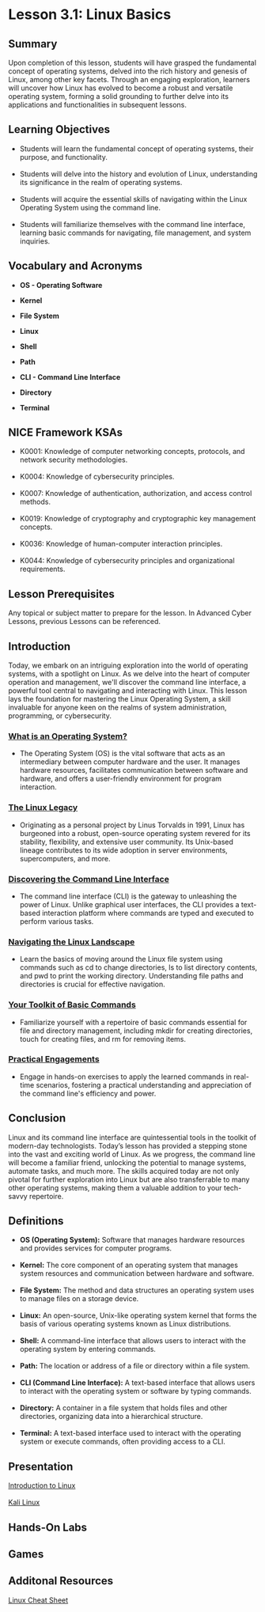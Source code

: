 <h1> Lesson 3.1: Linux Basics</h1>
<h2> Summary</h2>

<p1>Upon completion of this lesson, students will have grasped the fundamental concept of operating systems, delved into the rich history and genesis of Linux, among other key facets. Through an engaging exploration, learners will uncover how Linux has evolved to become a robust and versatile operating system, forming a solid grounding to further delve into its applications and functionalities in subsequent lessons.</p1>
<br>

<h2>Learning Objectives</h2>
<ul>
<li>Students will learn the fundamental concept of operating systems, their purpose, and functionality.</li>
  <br>
<li>Students will delve into the history and evolution of Linux, understanding its significance in the realm of operating systems.</li><br>
  
<li>Students will acquire the essential skills of navigating within the Linux Operating System using the command line.</li><br>

<li>Students will familiarize themselves with the command line interface, learning basic commands for navigating, file management, and system inquiries.</li>
</ul>

<h2>Vocabulary and Acronyms</h2>

<ul>
<li>

  **OS - Operating Software**</li>
  
<li>

**Kernel**</li>
  
<li>
  
**File System**</li>
  
<li>
  
**Linux**</li>
  
<li>
  
  **Shell**</li>
  
<li>
  
 **Path**</li>
  
<li>
  
  **CLI - Command Line Interface**</li>
  
<li>
  
  **Directory**</li>
  
<li>
  
  **Terminal**</li>


</ul>

<h2>NICE Framework KSAs</h2>

<ul>
<li>K0001: Knowledge of computer networking concepts, protocols, and network security methodologies.</li>
<br>
<li>K0004: Knowledge of cybersecurity principles.</li>
<br>
<li>K0007: Knowledge of authentication, authorization, and access control methods.</li>
<br>
<li>K0019: Knowledge of cryptography and cryptographic key management concepts.</li>
<br>
<li>K0036: Knowledge of human-computer interaction principles.</li>
<br>
<li>K0044: Knowledge of cybersecurity principles and organizational requirements.</li> 
</ul>

<h2>Lesson Prerequisites</h2>
<p1> Any topical or subject matter to prepare for the lesson. In Advanced Cyber Lessons, previous Lessons can be referenced.

 </p1>
<br>

<h2>Introduction</h2>

<p1>Today, we embark on an intriguing exploration into the world of operating systems, with a spotlight on Linux. As we delve into the heart of computer operation and management, we'll discover the command line interface, a powerful tool central to navigating and interacting with Linux. This lesson lays the foundation for mastering the Linux Operating System, a skill invaluable for anyone keen on the realms of system administration, programming, or cybersecurity. <br>


<h3><ins>What is an Operating System?</ins></h3>
<ul>
<li>The Operating System (OS) is the vital software that acts as an intermediary between computer hardware and the user. It manages hardware resources, facilitates communication between software and hardware, and offers a user-friendly environment for program interaction.
<br></li>
</ul>

<h3><ins>The Linux Legacy</ins></h3>

<ul>
<li>Originating as a personal project by Linus Torvalds in 1991, Linux has burgeoned into a robust, open-source operating system revered for its stability, flexibility, and extensive user community. Its Unix-based lineage contributes to its wide adoption in server environments, supercomputers, and more.
<br></li>
</ul>

<h3><ins>Discovering the Command Line Interface</ins></h3>

<ul>
<li>The command line interface (CLI) is the gateway to unleashing the power of Linux. Unlike graphical user interfaces, the CLI provides a text-based interaction platform where commands are typed and executed to perform various tasks.
<br></li>
</ul>

<h3><ins>Navigating the Linux Landscape</ins></h3>
<ul>
<li>Learn the basics of moving around the Linux file system using commands such as cd to change directories, ls to list directory contents, and pwd to print the working directory. Understanding file paths and directories is crucial for effective navigation.
<br></li>
</ul>

<h3><ins>Your Toolkit of Basic Commands</ins></h3>
<ul>
<li>Familiarize yourself with a repertoire of basic commands essential for file and directory management, including mkdir for creating directories, touch for creating files, and rm for removing items.
<br></li>
</ul>


<h3><ins>Practical Engagements</ins></h3>
<ul>
<li>Engage in hands-on exercises to apply the learned commands in real-time scenarios, fostering a practical understanding and appreciation of the command line's efficiency and power.</li>
</ul>



<h2>Conclusion</h2>
<p1>Linux and its command line interface are quintessential tools in the toolkit of modern-day technologists. Today’s lesson has provided a stepping stone into the vast and exciting world of Linux. As we progress, the command line will become a familiar friend, unlocking the potential to manage systems, automate tasks, and much more. The skills acquired today are not only pivotal for further exploration into Linux but are also transferrable to many other operating systems, making them a valuable addition to your tech-savvy repertoire.
</p1>
<br>

<h2>Definitions</h2>
<ul>
<li><b>OS (Operating System):</b> Software that manages hardware resources and provides services for computer programs.<br>
<br>

<li><b>Kernel:</b> The core component of an operating system that manages system resources and communication between hardware and software.<br>
<br>

<li><b>File System:</b> The method and data structures an operating system uses to manage files on a storage device.<br>
<br>

<li><b>Linux:</b> An open-source, Unix-like operating system kernel that forms the basis of various operating systems known as Linux distributions.<br>
<br>

<li><b>Shell:</b> A command-line interface that allows users to interact with the operating system by entering commands.<br>
<br>

<li><b>Path:</b> The location or address of a file or directory within a file system.<br>
<br>

<li><b>CLI (Command Line Interface):</b> A text-based interface that allows users to interact with the operating system or software by typing commands.<br>
<br>

<li><b>Directory:</b> A container in a file system that holds files and other directories, organizing data into a hierarchical structure.<br>
<br>

<li><b>Terminal:</b> A text-based interface used to interact with the operating system or execute commands, often providing access to a CLI.
</ul>

<h2> Presentation</h2>
<a href= "https://docs.google.com/presentation/d/1-vqchhnrlFpbk7WndvFJIecG1hf1dmKM/edit?usp=sharing&ouid=110228847857413878764&rtpof=true&sd=true"> Introduction to Linux</a><br>
 <br>
 <a href= "https://docs.google.com/presentation/d/1pPwjFQ1pF2o5WkIRKpSvxjoyCu4TNmtp/edit?usp=sharing&ouid=110228847857413878764&rtpof=true&sd=true"> Kali Linux</a>

<h2> Hands-On Labs</h2>


<h2> Games</h2>
 <h2>Additonal Resources</h2>
 <a href="https://drive.google.com/file/d/1Y_4AIFb7cOzNqxM6m60G-zdx_cu2zeER/view?usp=sharing"> Linux Cheat Sheet </a>
